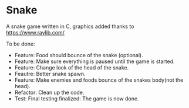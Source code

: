# Snake
A snake game written in C, graphics added thanks to https://www.raylib.com/

To be done:
- Feature:  Food should bounce of the snake (optional).
- Feature:  Make sure everything is paused until the game is started.
- Feature:  Change look of the head of the snake. 
- Feautre:  Better snake spawn.
- Feature:  Make enemies and foods bounce of the snakes body(not the head).
- Refactor: Clean up the code.
- Test:     Final testing 
finalized:  The game is now done. 
